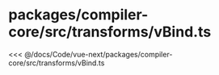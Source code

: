 # packages/compiler-core/src/transforms/vBind.ts

<<< @/docs/Code/vue-next/packages/compiler-core/src/transforms/vBind.ts
